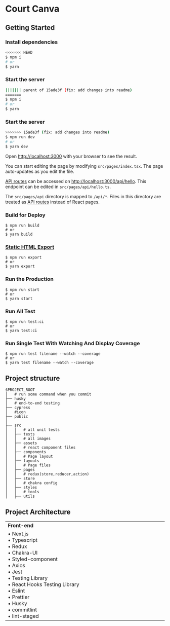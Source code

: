 # Court Canva

## Getting Started

### Install dependencies

```bash
<<<<<<< HEAD
$ npm i
# or
$ yarn
```

### Start the server

```bash
||||||| parent of 15ade3f (fix: add changes into readme)
=======
$ npm i
# or
$ yarn 
```

### Start the server

```bash
>>>>>>> 15ade3f (fix: add changes into readme)
$ npm run dev
# or
$ yarn dev
```

Open [http://localhost:3000](http://localhost:3000) with your browser to see the result.

You can start editing the page by modifying `src/pages/index.tsx`. The page auto-updates as you edit the file.

[API routes](https://nextjs.org/docs/api-routes/introduction) can be accessed on [http://localhost:3000/api/hello](http://localhost:3000/api/hello). This endpoint can be edited in `src/pages/api/hello.ts`.

The `src/pages/api` directory is mapped to `/api/*`. Files in this directory are treated as [API routes](https://nextjs.org/docs/api-routes/introduction) instead of React pages.

### Build for Deploy

```shell
$ npm run build
# or
$ yarn build
```

### [Static HTML Export](https://nextjs.org/docs/advanced-features/static-html-export)

```shell
$ npm run export
# or
$ yarn export
```

### Run the Production

```shell
$ npm run start
# or
$ yarn start
```

### Run All Test

```shell
$ npm run test:ci
# or
$ yarn test:ci
```

### Run Single Test With Watching And Display Coverage

```shell
$ npm run test filename --watch --coverage
# or
$ yarn test filename --watch --coverage
```

## Project structure

```
$PROJECT_ROOT
│   # run some command when you commit
├── husky
│   # end-to-end testing
├── cypress
│   #icon
├── public
│
├── src
│   │   # all unit tests
│   ├── tests
│   │   # all images
│   ├── assets
│   │   # react component files
│   ├── components
│   │   # Page layout
│   ├── layouts
│   │   # Page files
│   ├── pages
│   │   # redux(store,reducer,action)
│   ├── store
│   │   # chakra config
│   ├── styles
│   │   # tools
│   ├── utils
```

## Project Architecture

<table align="center" border=0>
   <tr>
      <td width="500"><b>Front-end</b></td>
   </tr>
   <tr>
      <td>
         • Next.js<br>
         • Typescript<br>
         • Redux<br>
         • Chakra-UI<br>
         • Styled-component<br>
         • Axios<br>
         • Jest<br>
         • Testing Library<br>
         • React Hooks Testing Library<br>
         • Eslint<br>
         • Prettier<br>
         • Husky<br>
         • commitlint<br>
         • lint-staged<br>
      </td>
   </tr>
</table>
